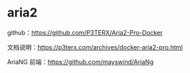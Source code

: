 # aria2

github：<https://github.com/P3TERX/Aria2-Pro-Docker>

文档说明：<https://p3terx.com/archives/docker-aria2-pro.html>

AriaNG 前端：<https://github.com/mayswind/AriaNg>
